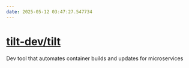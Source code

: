 ```yaml
---
date: 2025-05-12 03:47:27.547734
---
```


# [tilt-dev/tilt](https://github.com/tilt-dev/tilt)

Dev tool that automates container builds and updates for microservices